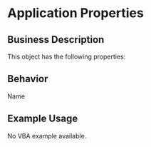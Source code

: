 # Application Properties

## Business Description
This object has the following properties:

## Behavior
Name

## Example Usage
No VBA example available.